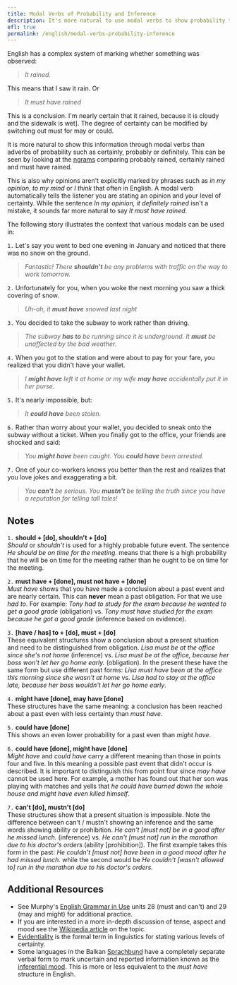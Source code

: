 ```yaml
---
title: Modal Verbs of Probability and Inference
description: It's more natural to use modal verbs to show probability than adverbs
efl: true
permalink: /english/modal-verbs-probability-inference
---
```


English has a complex system of marking whether something was observed:

> *It rained.* 

This means that I saw it rain. Or

> *It must have rained*

This is a conclusion. I'm nearly certain that it rained, because it is cloudy and the sidewalk is wet]. The degree of certainty can be modified by switching out must for may or could.

It is more natural to show this information through modal verbs than adverbs of probability such as certainly, probably or definitely. This can be seen by looking at the [ngrams][0] comparing probably rained, certainly rained and must have rained.

This is also why opinions aren't explicitly marked by phrases such as *in my opinion*, *to my mind* or *I think* that often in English. A modal verb automatically tells the listener you are stating an opinion and your level of certainty. While the sentence *In my opinion, it definitely rained* isn't a mistake, it sounds far more natural to say *It must have rained*.

The following story illustrates the context that various modals can be used in:  

`1.` Let's say you went to bed one evening in January and noticed that there was no snow on the ground.

> _Fantastic! There **shouldn't** be any problems with traffic on the way to work tomorrow._

`2.` Unfortunately for you, when you woke the next morning you saw a thick covering of snow.  

> _Uh-oh, it **must have** snowed last night_  

`3.` You decided to take the subway to work rather than driving.   

> _The subway **has to** be running since it is underground. It **must** be unaffected by the bad weather._

`4.` When you got to the station and were about to pay for your fare, you realized that you didn't have your wallet.      

> _I **might have** left it at home or my wife **may have** accidentally put it in her purse._

`5.` It's nearly impossible, but:      

> _It **could have** been stolen._

`6.` Rather than worry about your wallet, you decided to sneak onto the subway without a ticket. When you finally got to the office, your friends are shocked and said:   
> _You **might have** been caught. You **could have** been arrested._

`7.` One of your co-workers knows you better than the rest and realizes that you love jokes and exaggerating a bit.  

> _You **can't** be serious. You **mustn't** be telling the truth since you have a reputation for telling tall tales!_  

## Notes

`1.` **should + [do], shouldn't + [do]**  
*Should* or *shouldn't* is used for a highly probable future event. The sentence *He should be on time for the meeting.* means that there is a high probability that he will be on time for the meeting rather than he ought to be on time for the meeting.

`2.` **must have + [done], must not have + [done]**  
*Must have* shows that you have made a conclusion about a past event and are nearly certain. This can **never** mean a past obligation. For that we use *had to*. For example: *Tony had to study for the exam because he wanted to get a good grade* (obligation) vs. *Tony must have studied for the exam because he got a good grade* (inference based on evidence).

`3.` **[have / has] to + [do], must + [do]**  
These equivalent structures show a conclusion about a present situation and need to be distinguished from obligation. *Lisa must be at the office since she's not home* (inference) vs. *Lisa must be at the office, because her boss won't let her go home early.* (obligation). In the present these have the same form but use different past forms: *Lisa must have been at the office this morning since she wasn't at home* vs. *Lisa had to stay at the office late, because her boss wouldn't let her go home early*.

`4.` **might have [done], may have [done]**  
These structures have the same meaning: a conclusion has been reached about a past even with less certainty than *must have*.

`5.` **could have [done]**  
This shows an even lower probability for a past even than *might have*.

`6.` **could have [done], might have [done]**  
*Might have* and *could have* carry a different meaning than those in points four and five. In this meaning a possible past event that didn't occur is described. It is important to distinguish this from point four since *may have* cannot be used here. For example, a mother has found out that her son was playing with matches and yells that *he could have burned down the whole house and might have even killed himself*.

`7.` **can't [do], mustn't [do]**  
These structures show that a present situation is impossible. Note the difference between can't / mustn't showing an inference and the same words showing ability or prohibition. *He can't [must not] be in a good after he missed lunch.* (inference) vs. *He can't [must not] run in the marathon due to his doctor's orders* (ability [prohibition]). The first example takes this form in the past: *He couldn't [must not] have been in a good mood after he had missed lunch.* while the second would be *He couldn't [wasn't allowed to] run in the marathon due to his doctor's orders.*

## Additional Resources

- See Murphy's [English Grammar in Use][1] units 28 (must and can't) and 29 (may and might) for additional practice.  
- If you are interested in a more in-depth discussion of tense, aspect and mood see the [Wikipedia article][2] on the topic.  
- [Evidentiality][3] is the formal term in linguistics for stating various levels of certainty.    
- Some languages in the Balkan [Sprachbund][4] have a completely separate verbal form to mark uncertain and reported information known as the [inferential mood][5]. This is more or less equivalent to the *must have* structure in English.

[0]: https://books.google.com/ngrams/graph?content=probably+rained%2Cmust+have+rained%2Ccertainly+rained&year_start=1800&year_end=2000&corpus=15&smoothing=3&share=&direct_url=t1%3B%2Cprobably%20rained%3B%2Cc0%3B.t1%3B%2Cmust%20have%20rained%3B%2Cc0%3B.t1%3B%2Ccertainly%20rained%3B%2Cc0
[1]: https://www.amazon.com/gp/product/1107539331
[2]: https://en.wikipedia.org/wiki/Tense–aspect–mood
[3]: https://en.wikipedia.org/wiki/Evidentiality
[4]: https://en.wikipedia.org/wiki/Balkan_sprachbund
[5]: https://en.wikipedia.org/wiki/Inferential_mood

